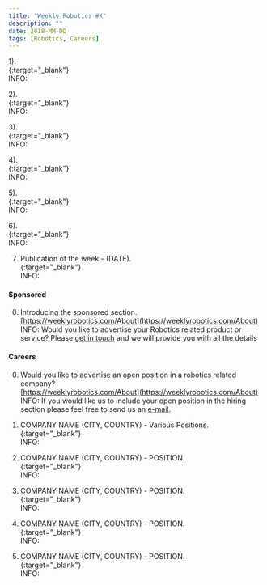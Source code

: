 ```yaml
---
title: "Weekly Robotics #X"
description: ""
date: 2018-MM-DD
tags: [Robotics, Careers]
---
```


1).
<br>[](){:target="_blank"}<br>
INFO:

2).
<br>[](){:target="_blank"}<br>
INFO:

3).
<br>[](){:target="_blank"}<br>
INFO:

4).
<br>[](){:target="_blank"}<br>
INFO:

5).
<br>[](){:target="_blank"}<br>
INFO:

6).
<br>[](){:target="_blank"}<br>
INFO:

7) Publication of the week - (DATE).
<br>[](){:target="_blank"}<br>
INFO:

#### Sponsored

0) Introducing the sponsored section.
<br>[https://weeklyrobotics.com/About](https://weeklyrobotics.com/About)<br>
INFO: Would you like to advertise your Robotics related product or service? Please [get in touch](mailto:contact@weeklyrobotics.com) and we will provide you with all the details


#### Careers

0) Would you like to advertise an open position in a robotics related company?
<br>[https://weeklyrobotics.com/About](https://weeklyrobotics.com/About)<br>
INFO: If you would like us to include your open position in the hiring section please feel free to send us an [e-mail](mailto:careers@weeklyrobotics.com).

1) COMPANY NAME (CITY, COUNTRY) - Various Positions.
<br>[](){:target="_blank"}<br>
INFO:

2) COMPANY NAME (CITY, COUNTRY) - POSITION.
<br>[](){:target="_blank"}<br>
INFO:

3) COMPANY NAME (CITY, COUNTRY) - POSITION.
<br>[](){:target="_blank"}<br>
INFO:

4) COMPANY NAME (CITY, COUNTRY) - POSITION.
<br>[](){:target="_blank"}<br>
INFO:

5) COMPANY NAME (CITY, COUNTRY) - POSITION.
<br>[](){:target="_blank"}<br>
INFO:

